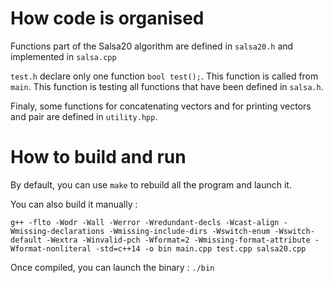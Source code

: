 # How code is organised

Functions part of the Salsa20 algorithm are defined in `salsa20.h` and implemented in `salsa.cpp`

`test.h` declare only one function `bool test();`. This function is called from `main`. This function is testing all functions that have been defined in `salsa.h`.

Finaly, some functions for concatenating vectors and for printing vectors and pair are defined in `utility.hpp`.

# How to build and run

By default, you can use `make` to rebuild all the program and launch it.

You can also build it manually :
```
g++ -flto -Wodr -Wall -Werror -Wredundant-decls -Wcast-align -Wmissing-declarations -Wmissing-include-dirs -Wswitch-enum -Wswitch-default -Wextra -Winvalid-pch -Wformat=2 -Wmissing-format-attribute -Wformat-nonliteral -std=c++14 -o bin main.cpp test.cpp salsa20.cpp
```
Once compiled, you can launch the binary : `./bin`

